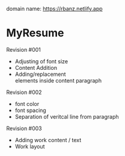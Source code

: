 domain name: https://rbanz.netlify.app

# MyResume
Revision #001
- Adjusting of font size
- Content Addition
- Adding/replacement  <article> elements inside content paragraph

Revision #002
- font color
- font spacing
- Separation of veritcal line from paragraph
  
Revision #003
  - Adding work content / text
  - Work layout 

